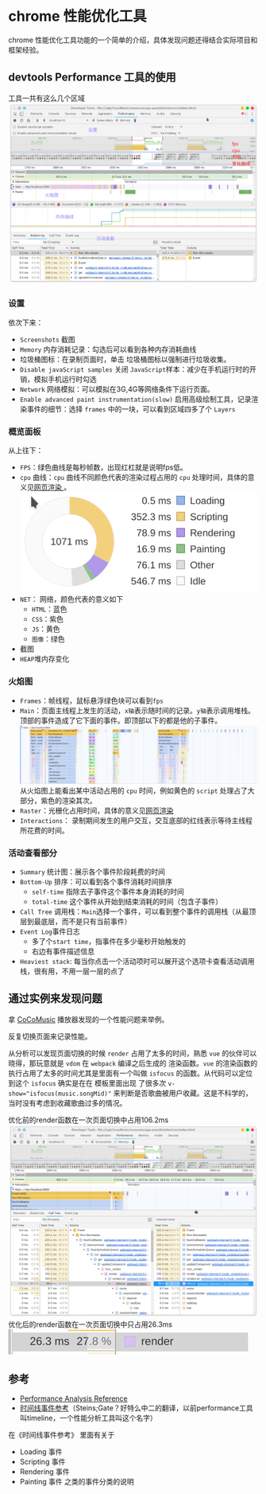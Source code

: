 # chrome 性能优化工具
chrome 性能优化工具功能的一个简单的介绍，具体发现问题还得结合实际项目和框架经验。

## devtools Performance 工具的使用
工具一共有这么几个区域
![](./Screenshot_20190508_222304.png)

### 设置
依次下来：
  - `Screenshots` 截图
  - `Memory` 内存消耗记录：勾选后可以看到各种内存消耗曲线
  - 垃圾桶图标：在录制页面时，单击 垃圾桶图标以强制进行垃圾收集。
  - `Disable javaScript samples` 关闭 `JavaScript`样本：减少在手机运行时的开销，模拟手机运行时勾选
  - `Network` 网络模拟：可以模拟在3G,4G等网络条件下运行页面。
  - `Enable advanced paint instrumentation(slow)` 启用高级绘制工具，记录渲染事件的细节：选择 `frames` 中的一块，可以看到区域四多了个 `Layers`

### 概览面板


从上往下：
  - `FPS`：绿色曲线是每秒帧数，出现红杠就是说明fps低。
  - `cpu` 曲线：`cpu` 曲线不同颜色代表的渲染过程占用的 `cpu` 处理时间，具体的意义见[网页渲染
](/web/web-render/)。![](./Screenshot_20190508_224833.png)
  - `NET`： 网络，颜色代表的意义如下
    - `HTML`：蓝色
    - `CSS`：紫色
    - `JS`：黄色
    - `图像`：绿色
  - 截图
  - `HEAP`堆内存变化

### 火焰图
 - `Frames`：帧线程，鼠标悬浮绿色块可以看到`fps`
 - `Main`：页面主线程上发生的活动，`x轴`表示随时间的记录。`y轴`表示调用堆栈。顶部的事件造成了它下面的事件。即顶部以下的都是他的子事件。
  ![](./Screenshot_20190508_225919.png)
  从火焰图上能看出某中活动占用的 `cpu` 时间，例如黄色的 `script` 处理占了大部分，紫色的渲染其次。
 - `Raster`：光栅化占用时间，具体的意义见[网页渲染](/web/web-render/)
 - `Interactions`： 录制期间发生的用户交互，交互底部的红线表示等待主线程所花费的时间。

### 活动查看部分
 - `Summary` 统计图：展示各个事件阶段耗费的时间
 - `Bottom-Up` 排序：可以看到各个事件消耗时间排序
    - `self-time` 指除去子事件这个事件本身消耗的时间
    - `total-time` 这个事件从开始到结束消耗的时间（包含子事件）
 - `Call Tree` 调用栈：`Main`选择一个事件，可以看到整个事件的调用栈（从最顶层到最底层，而不是只有当前事件）
 - `Event Log`事件日志
    - 多了个`start time`，指事件在多少毫秒开始触发的
    - 右边有事件描述信息
 - `Heaviest stack`: 每当你点击一个活动项时可以展开这个选项卡查看活动调用栈，很有用，不用一层一层的点了

## 通过实例来发现问题

拿 [CoCoMusic](https://github.com/xtuJSer/CoCoMusic) 播放器发现的一个性能问题来举例。

反复切换页面来记录性能。

从分析可以发现页面切换的时候 `render` 占用了太多的时间，熟悉 `vue` 的伙伴可以晓得，那玩意就是 `vdom` 在 `webpack` 编译之后生成的 渲染函数。`vue` 的渲染函数的执行占用了太多的时间尤其是里面有一个叫做 `isfocus` 的函数。从代码可以定位到这个 `isfocus` 确实是在在 模板里面出现 了很多次 `v-show="isfocus(music.songMid)"` 来判断是否歌曲被用户收藏。这是不科学的，当时没有考虑到收藏歌曲过多的情况。

优化前的render函数在一次页面切换中占用106.2ms
![优化前](./Screenshot_20190508_034910.png)
优化后的render函数在一次页面切换中只占用26.3ms
![](./Screenshot_20190509_010059.png)

## 参考
 - [Performance Analysis Reference](https://developers.google.com/web/tools/chrome-devtools/evaluate-performance/reference?hl=zh-cn#duration)
 - [时间线事件参考](https://developers.google.com/web/tools/chrome-devtools/evaluate-performance/performance-reference?hl=zh-cn#rendering_1)（Steins;Gate？好特么中二的翻译，以前performance工具叫timeline，一个性能分析工具叫这个名字）

在《时间线事件参考》 里面有关于
 - Loading 事件
 - Scripting 事件
 - Rendering 事件
 - Painting 事件
之类的事件分类的说明